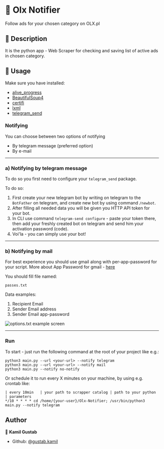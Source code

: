 # :bell: Olx Notifier
Follow ads for your chosen category on OLX.pl
## :book: Description
It is the python app - Web Scraper for checking and saving list of active ads in chosen category.
## 🚀 Usage
Make sure you have installed:
* [alive_progress](https://pypi.org/project/alive_progress)
* [BeautifulSoup4](https://pypi.org/project/beautifulsoup4)
* [certifi](https://pypi.org/project/certifi)
* [lxml](https://pypi.org/project/lxml/)
* [telegram_send](https://pypi.org/project/telegram_send/)

### Notifying

You can choose between two options of notifying
- By telegram message (preferred option)
- By e-mail
---
### a) Notifying by telegram message
To do so you first need to configure your `telegram_send` package.

To do so:
1) First create your new telegram bot by writing on telegram to the `BotFather` on telegram, and create new bot by using command `/newbot`.
2) After filling all needed data you will be given you HTTP API token for your bot.
3) In CLI use command `telegram-send configure` - paste your token there, then add your freshly created bot on telegram and send him your activation password (code).
4) Voi'la - you can simply use your bot!

---
### b) Notifying by mail

For best experience you should use gmail along with per-app-password for your script.
More about App Password for gmail - [here](https://support.google.com/accounts/answer/185833)

You should fill file named:

`passes.txt`

Data examples:

1. Recipient Email
2. Sender Email address
3. Sender Email app-password

![options.txt example screen](https://i.imgur.com/YR5KSeG.png)

---
### Run

To start - just run the following command at the root of your project like e.g.:
```
python3 main.py --url <your-url> --notify telegram
python3 main.py --url <your-url> --notify mail
python3 main.py --notify no-notify
```
Or schedule it to run every X minutes on your machine, by using e.g. crontab like:
```
| every 10min   | your path to scrapper catalog | path to your python    | parameters
*/10 * * * * cd /home/{your-user}/Olx-Notifier; /usr/bin/python3 main.py --notify telegram
```

## Author

👤 **Kamil Gustab**

- Github: [@gustab.kamil](https://github.com/kamil-gustab)
